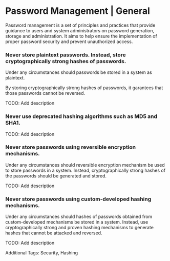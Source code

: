# Password Management | General

Password management is a set of principles and practices that provide guidance to users and system administrators on password generation, storage and administration. It aims
to help ensure the implementation of proper password security and prevent unauthorized access.
<br>

### Never store plaintext passwords. Instead, store cryptographically strong hashes of passwords.

Under any circumstances should passwords be stored in a system as plaintext.

By storing cryptographically strong hashes of passwords, it garantees that those passwords cannot be reversed.

TODO: Add description
<br>

### Never use deprecated hashing algorithms such as MD5 and SHA1.

TODO: Add description
<br>


### Never store passwords using reversible encryption mechanisms.

Under any circumstances should reversible encryption mechanism be used to store passwords in a system. Instead, cryptographically strong hashes of the passwords should be
generated and stored.

TODO: Add description
<br>


### Never store passwords using custom-developed hashing mechanisms.

Under any circumstances should hashes of passwords obtained from custom-developed mechanisms be stored in a system. Instead, use cryptographically strong and proven hashing
mechanisms to generate hashes that cannot be attacked and reversed.

TODO: Add description

Additional Tags: Security, Hashing
<br>


